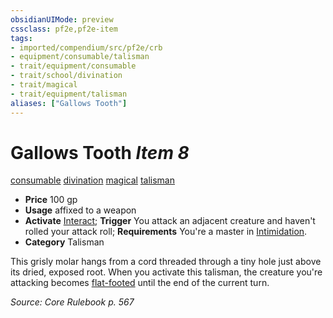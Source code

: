 ```yaml
---
obsidianUIMode: preview
cssclass: pf2e,pf2e-item
tags:
- imported/compendium/src/pf2e/crb
- equipment/consumable/talisman
- trait/equipment/consumable
- trait/school/divination
- trait/magical
- trait/equipment/talisman
aliases: ["Gallows Tooth"]
---
```

# Gallows Tooth *Item 8*  
[consumable](consumable.md)  [divination](divination.md)  [magical](magical.md)  [talisman](talisman.md)  

- **Price** 100 gp
- **Usage** affixed to a weapon
- **Activate** [Interact](interact.md); **Trigger** You attack an adjacent creature and haven't rolled your attack roll; **Requirements** You're a master in [Intimidation](../../skills.md#Intimidation).
- **Category** Talisman

This grisly molar hangs from a cord threaded through a tiny hole just above its dried, exposed root. When you activate this talisman, the creature you're attacking becomes [flat-footed](conditions.md#Flat-footed) until the end of the current turn.

*Source: Core Rulebook p. 567*